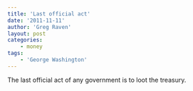 ```yaml
---
title: 'Last official act'
date: '2011-11-11'
author: 'Greg Raven'
layout: post
categories:
    - money
tags:
    - 'George Washington'
---
```


The last official act of any government is to loot the treasury.